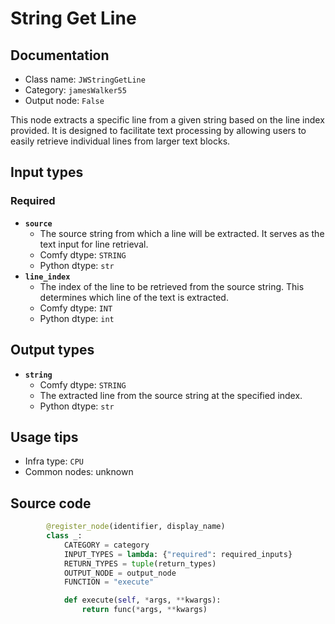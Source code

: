 # String Get Line
## Documentation
- Class name: `JWStringGetLine`
- Category: `jamesWalker55`
- Output node: `False`

This node extracts a specific line from a given string based on the line index provided. It is designed to facilitate text processing by allowing users to easily retrieve individual lines from larger text blocks.
## Input types
### Required
- **`source`**
    - The source string from which a line will be extracted. It serves as the text input for line retrieval.
    - Comfy dtype: `STRING`
    - Python dtype: `str`
- **`line_index`**
    - The index of the line to be retrieved from the source string. This determines which line of the text is extracted.
    - Comfy dtype: `INT`
    - Python dtype: `int`
## Output types
- **`string`**
    - Comfy dtype: `STRING`
    - The extracted line from the source string at the specified index.
    - Python dtype: `str`
## Usage tips
- Infra type: `CPU`
- Common nodes: unknown


## Source code
```python
        @register_node(identifier, display_name)
        class _:
            CATEGORY = category
            INPUT_TYPES = lambda: {"required": required_inputs}
            RETURN_TYPES = tuple(return_types)
            OUTPUT_NODE = output_node
            FUNCTION = "execute"

            def execute(self, *args, **kwargs):
                return func(*args, **kwargs)

```

